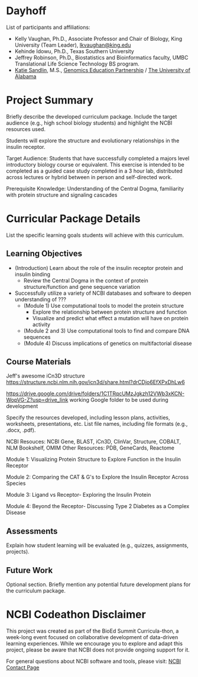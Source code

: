# Dayhoff

List of participants and affiliations:
- Kelly Vaughan, Ph.D., Associate Professor and Chair of Biology, King University (Team Leader), lkvaughan@king.edu
- Kehinde Idowu, Ph.D., Texas Southern University
- Jeffrey Robinson, Ph.D., Biostatistics and Bioinformatics faculty, UMBC Translational Life Science Technology BS program.
- [Katie Sandlin](https://www.linkedin.com/in/kmsandlin/), M.S., [Genomics Education Partnership](https://thegep.org/) / [The University of Alabama](https://bsc.ua.edu/)

# Project Summary
Briefly describe the developed curriculum package. Include the target audience (e.g., high school biology students) and highlight the NCBI resources used.

Students will explore the structure and evolutionary relationships in the insulin receptor.

Target Audience: Students that have successfully completed a majors level introductory biology course or equivalent. This exercise is intended to be completed as a guided case study completed in a 3 hour lab, distributed across lectures or hybrid between in person and self-directed work. 

Prerequisite Knowledge: Understanding of the Central Dogma, familiarity with protein structure and signaling cascades

# Curricular Package Details
List the specific learning goals students will achieve with this curriculum.

## Learning Objectives
- (Introduction) Learn about the role of the insulin receptor protein and insulin binding
    - Review the Central Dogma in the context of protein structure/function and gene sequence variation
- Successfully utilize a variety of NCBI databases and software to deepen understanding of ???
    - (Module 1) Use computational tools to model the protein structure
        - Explore the relationship between protein structure and function
        - Visualize and predict what effect a mutation will have on protein activity
    - (Module 2 and 3) Use computational tools to find and compare DNA sequences
    - (Module 4) Discuss implications of genetics on multifactorial disease 

## Course Materials
Jeff's awesome iCn3D structure
https://structure.ncbi.nlm.nih.gov/icn3d/share.html?drCDjo6EfXPxDhLw6

https://drive.google.com/drive/folders/1C1TRqcUMzJgkzh12VWb3xKCN-WopVG-Z?usp=drive_link
working Google folder to be used during development

Specify the resources developed, including lesson plans, activities, worksheets, presentations, etc. List file names, including file formats (e.g., .docx, .pdf).
 
NCBI Resouces: NCBI Gene, BLAST, iCn3D, ClinVar, Structure, COBALT, NLM Bookshelf, OMIM
Other Resources: PDB, GeneCards, Reactome

Module 1: Visualizing Protein Structure to Explore Function in the Insulin Receptor

Module 2: Comparing the CAT & G's to Explore the Insulin Receptor Across Species

Module 3: Ligand vs Receptor- Exploring the Insulin Protein

Module 4: Beyond the Receptor- Discussing Type 2 Diabetes as a Complex Disease

## Assessments
Explain how student learning will be evaluated (e.g., quizzes, assignments, projects).

## Future Work
Optional section. Briefly mention any potential future development plans for the curriculum package.

# NCBI Codeathon Disclaimer
This project was created as part of the BioEd Summit Curricula-thon, a week-long event focused on collaborative development of data-driven learning experiences. While we encourage you to explore and adapt this project, please be aware that NCBI does not provide ongoing support for it.

For general questions about NCBI software and tools, please visit: [NCBI Contact Page](https://www.ncbi.nlm.nih.gov/home/about/contact/)

